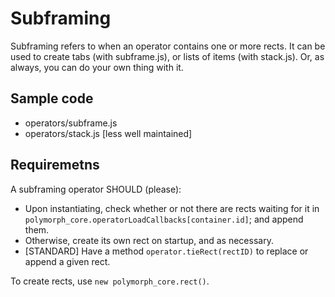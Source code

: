 # Subframing
Subframing refers to when an operator contains one or more rects. It can be used to create tabs (with subframe.js), or lists of items (with stack.js). Or, as always, you can do your own thing with it.

## Sample code
- operators/subframe.js
- operators/stack.js [less well maintained]

## Requiremetns
A subframing operator SHOULD (please):
- Upon instantiating, check whether or not there are rects waiting for it in `polymorph_core.operatorLoadCallbacks[container.id]`; and append them.
- Otherwise, create its own rect on startup, and as necessary.
- [STANDARD] Have a method `operator.tieRect(rectID)` to replace or append a given rect.

To create rects, use `new polymorph_core.rect()`. 